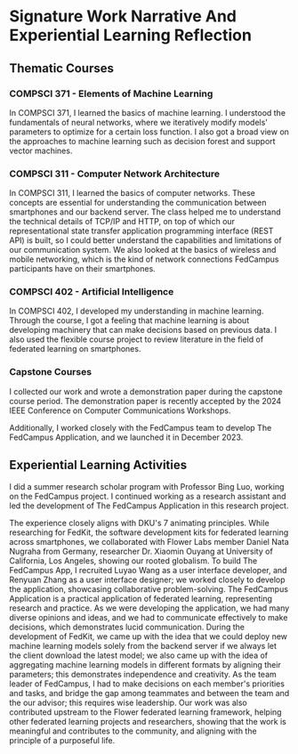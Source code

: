 <!--
Requirements:

List 3 thematic courses.
Articulate how the 3 thematic courses and the outcome of the capstone courses
contribute to the my signature work.
Reflect on the entire signature work experience and how it prepared me for
future goals.

List experiential learning activities (summer research
scholar/research/projects).
Briefly describe the work completed through experiential learning and how the
experience aligns with DKU’s 7 animating principles.
Examining the intersection between academic preparation,
the experiential learning experience, and signature work.
Include three components based on the DEAL Model: describe experience,
examine what skills were acquired and learned,
articulate how the experiential learning contributed to the signature work.

DKU's 7 animating principles:

Rooted Globalism: To cultivate informed and engaged citizens who are
knowledgeable about each other’s histories,
traditions of thought and affiliations; and skilled in navigating among local,
national and global identities and commitments.
This principle is reflected in the required levels of proficiency in English and
Mandarin,
the core courses and comparative study of cultural traditions throughout the
curriculum,
and in co-curricular programming that brings students together to learn from
each other outside the classroom.

Collaborative Problem-Solving: To instill the habits of collaboration and the
ability to synthesize disparate insights in solving complex challenges.
This principle is reflected in an interdisciplinary structure that emphasizes
the integration of knowledge, in pedagogies that include team-based assignments,
and in co-curricular programming that emphasize teamwork.

Research and Practice: To enhance the ability to forge links between theory and
practice in the many-sided and rapidly changing world of human need.
This principle is reflected in the divisional foundations,
which impart the basic skills necessary for critical inquiry across many fields
and problems, and in advanced research in the disciplinary studies,
capstone and signature products.
Experiential opportunities that align the formal curriculum with practica,
internships and other hands-on offerings further link theory and practice.

Lucid Communication: To develop the ability to communicate effectively,
both orally and in writing,
and to listen attentively to different viewpoints in coming to mature judgments.
The common core,
divisional foundation and capstone courses provide multiple opportunities for
sustained, guided practice in writing, speaking and listening.
These are supported by stand-alone and co-courses linked to the core,
by required language proficiencies,
by the focus on a summative project that melds research and practical experience
and by the seminar-style size of most classes.

Independence and Creativity: To nurture free inquiry,
deep reflection and a drive to ask interesting questions and find compelling
answers.
These principles are embodied in the liberal arts design of the
curriculum—placing a premium on exploring ideas and seeking new experiences;
encountering different ways of thinking and living in history, text, image,
culture and methodology,
and in the variety of choices among paths of study and electives.

Wise Leadership: To shape thinkers and doers who possess the moral compass to
guide communities and institutions toward a common good and who have the wisdom
and technical competence to deal effectively with complexity.
This principle is present in core courses that examine the relationship between
individuals and different levels of community and to leading an examined life,
in the many interdisciplinary studies that require knowledge of problems that
span national boundaries and cultures, in the required practicum,
and in the capstone seminars where students integrate specialized knowledge with
broader knowledge and questions.

A Purposeful Life: To form reflective scholars who test their core beliefs,
connect their course of study to big questions of meaning,
and who build the capacity for lifelong learning and exploration.
This principle is reflected in the distinctive capacity of a liberal arts
college to form intentional communities of meaning.
It is brought to life in core courses,
in self-designed capstone work and in an e-portfolio system that captures the
larger inquiry informing a student’s pathway.
-->


# Signature Work Narrative And Experiential Learning Reflection

## Thematic Courses

### COMPSCI 371 - Elements of Machine Learning

<!-- Course description: Fundamental concepts of supervised machine learning,
with sample algorithms and applications.
Focuses on how to think about machine learning problems and solutions,
rather than on a systematic coverage of techniques.
Serves as an introduction to the methods of machine learning. -->

In COMPSCI 371, I learned the basics of machine learning.
I understood the fundamentals of neural networks,
where we iteratively modify models' parameters to optimize for a certain loss
function.
I also got a broad view on the approaches to machine learning such as decision
forest and support vector machines.

### COMPSCI 311 - Computer Network Architecture

<!-- Course description:
Introduces students to the fundamentals of computer networks.
Focus on layered architecture of the network protocol stack.
Case studies will be drawn from the Internet,
combined with practical programming exercises.
Concepts include the Internet architecture, HTTP, DNS, P2P, Sockets, TCP/IP,
BGP, routing protocols,
and wireless/mobile networking and their applications such as how to achieve
reliable/secure communications over unreliable/insecure channels,
how to find a good path through a network,
how to share network resources among competing entities,
how to find an object in the network, and how to build network applications. -->

In COMPSCI 311, I learned the basics of computer networks.
These concepts are essential for understanding the communication between
smartphones and our backend server.
The class helped me to understand the technical details of TCP/IP and HTTP,
on top of which our representational state transfer application programming
interface (REST API) is built,
so I could better understand the capabilities and limitations of our
communication system.
We also looked at the basics of wireless and mobile networking,
which is the kind of network connections FedCampus participants have on their
smartphones.

### COMPSCI 402 - Artificial Intelligence

<!-- Course description: This course covers uninformed search, informed search,
constraint satisfaction, classical planning, neural network, deep learning,
hidden Markov model, Bayesian network, Markov decision process,
reinforcement learning, active learning and game theory. -->

In COMPSCI 402, I developed my understanding in machine learning.
Through the course,
I got a feeling that machine learning is about developing machinery that can
make decisions based on previous data.
I also used the flexible course project to review literature in the field of
federated learning on smartphones.

### Capstone Courses

I collected our work and wrote a demonstration paper during the capstone course
period.
The demonstration paper is recently accepted by the 2024 IEEE Conference on
Computer Communications Workshops.

Additionally,
I worked closely with the FedCampus team to develop The FedCampus Application,
and we launched it in December 2023.

## Experiential Learning Activities

I did a summer research scholar program with Professor Bing Luo,
working on the FedCampus project.
I continued working as a research assistant and led the development of The
FedCampus Application in this research project.

The experience closely aligns with DKU's 7 animating principles.
While researching for FedKit,
the software development kits for federated learning across smartphones,
we collaborated with Flower Labs member Daniel Nata Nugraha from Germany,
researcher Dr. Xiaomin Ouyang at University of California, Los Angeles,
showing our rooted globalism. To build The FedCampus App,
I recruited Luyao Wang as a user interface developer,
and Renyuan Zhang as a user interface designer;
we worked closely to develop the application,
showcasing collaborative problem-solving.
The FedCampus Application is a practical application of federated learning,
representing research and practice. As we were developing the application,
we had many diverse opinions and ideas,
and we had to communicate effectively to make decisions,
which demonstrates lucid communication. During the development of FedKit,
we came up with the idea that we could deploy new machine learning models solely
from the backend server if we always let the client download the latest model;
we also came up with the idea of aggregating machine learning models in
different formats by aligning their parameters;
this demonstrates independence and creativity. As the team leader of FedCampus,
I had to make decisions on each member's priorities and tasks,
and bridge the gap among teammates and between the team and the our advisor;
this requires wise leadership.
Our work was also contributed upstream to the Flower federated learning
framework, helping other federated learning projects and researchers,
showing that the work is meaningful and contributes to the community,
and aligning with the principle of a purposeful life.
